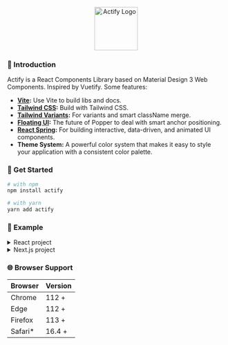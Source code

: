 <p align="center">
  <a href="https://actifyjs.com">
    <img alt="Actify Logo" width="100" src="https://actifyjs.com/actify.svg">
  </a>
</p>

### 🚀 Introduction

Actify is a React Components Library based on Material Design 3 Web Components.
Inspired by Vuetify. Some features:

- **[Vite](https://vitejs.dev/):** Use Vite to build libs and docs.
- **[Tailwind CSS](https://tailwindcss.com/):** Build with Tailwind CSS.
- **[Tailwind Variants](https://www.tailwind-variants.org/):** For variants and smart className merge.
- **[Floating UI](https://floating-ui.com/):** The future of Popper to deal with smart anchor positioning.
- **[React Spring](https://www.react-spring.dev/):** For building interactive, data-driven, and animated UI components.
- **Theme System:** A powerful color system that makes it easy to style your application with a consistent color palette.

### 🌻 Get Started

```bash
# with npm
npm install actify

# with yarn
yarn add actify
```

### 🎉 Example

<details>
<summary>React project</summary>

```jsx
import { Button } from 'actify'

export default () => {
  return <Button>Hello Actify</Button>
}
```

</details>

<details>
<summary>Next.js project</summary>

```jsx
import dynamic from 'next/dynamic'

const Button = dynamic(() => import('actify').then((res) => res.Button), {
  ssr: false
})

export default () => {
  return <Button>Hello Actify</Button>
}
```

</details>

### 🌐 Browser Support

| Browser  | Version |
| -------- | ------- |
| Chrome   | 112 +   |
| Edge     | 112 +   |
| Firefox  | 113 +   |
| Safari\* | 16.4 +  |
